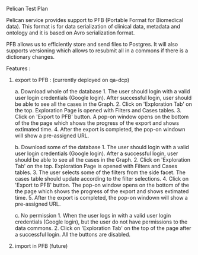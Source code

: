 Pelican Test Plan

Pelican service provides support to PFB (Portable Format for Biomedical data). This format is for data serialization of clinical data, metadata and ontology and it is based on Avro serialization format.

PFB allows us to efficiently store and send files to Postgres. It will also supports versioning which allows to resubmit all in a commons if there is a dictionary changes.

Features : 

1. export to PFB : (currently deployed on qa-dcp)   

    a. Download whole of the database 
        1. The user should login with a valid user login credentials (Google login). After successful login, user should be able to see all the cases in the Graph.
        2. Click on 'Exploration Tab' on the top. Exploration Page is opened with Filters and Cases tables.
        3. Click on 'Export to PFB' button. A pop-on window opens on the bottom of the the page which shows the progress of the export and shows extimated time.
        4. After the export is completed, the pop-on windown will show a pre-assigned URL. 

    b. Download some of the database
        1. The user should login with a valid user login credentials (Google login). After a successful login, user should be able to see all the cases in the Graph.
        2. Click on 'Exploration Tab' on the top. Exploration Page is opened with Filters and Cases tables.
        3. The user selects some of the filters from the side facet. The cases table should update according to the filter selections.
        4. Click on 'Export to PFB' button. The pop-on window opens on the bottom of the the page which shows the progress of the export and shows extimated time.
        5. After the export is completed, the pop-on windown will show a pre-assigned URL. 

    c. No permission
        1. When the user logs in with a valid user login credentials (Google login), but the user do not have permissions to the data commons. 
        2. Click on 'Exploration Tab' on the top of the page after a successful login. All the buttons are disabled.

2. import in PFB (future)